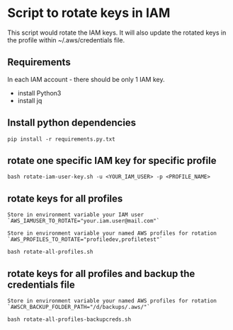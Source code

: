 # Script to rotate keys in IAM
This script would rotate the IAM keys.
It will also update the rotated keys in the profile within ~/.aws/credentials file.


## Requirements
In each IAM account - there should be only 1 IAM key.

 - install Python3
 - install jq

## Install python dependencies

    pip install -r requirements.py.txt
 


## rotate one specific IAM key for specific profile

    bash rotate-iam-user-key.sh -u <YOUR_IAM_USER> -p <PROFILE_NAME>


## rotate keys for all profiles

	Store in environment variable your IAM user
	`AWS_IAMUSER_TO_ROTATE="your.iam.user@mail.com"`
	
	Store in environment variable your named AWS profiles for rotation
	`AWS_PROFILES_TO_ROTATE="profiledev,profiletest"`

    bash rotate-all-profiles.sh
	
## rotate keys for all profiles and backup the credentials file

	Store in environment variable your named AWS profiles for rotation
	`AWSCR_BACKUP_FOLDER_PATH="/d/backups/.aws/"`

	bash rotate-all-profiles-backupcreds.sh